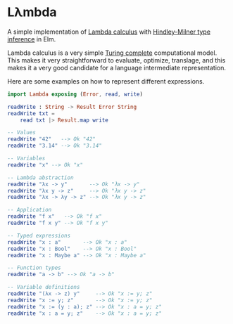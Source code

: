# Lλmbda

A simple implementation of
[Lambda calculus](https://en.wikipedia.org/wiki/Lambda_calculus) with
[Hindley-Milner type inference](https://en.wikipedia.org/wiki/Hindley%E2%80%93Milner_type_system) in Elm.

Lambda calculus is a very simple
[Turing complete](https://en.wikipedia.org/wiki/Turing_completeness) computational model.
This makes it very straightforward to evaluate, optimize, translage, and this makes it a very good candidate for a language intermediate representation.

Here are some examples on how to represent different expressions.

```elm
import Lambda exposing (Error, read, write)

readWrite : String -> Result Error String
readWrite txt =
    read txt |> Result.map write

-- Values
readWrite "42"   --> Ok "42"
readWrite "3.14" --> Ok "3.14"

-- Variables
readWrite "x" --> Ok "x"

-- Lambda abstraction
readWrite "λx -> y"       --> Ok "λx -> y"
readWrite "λx y -> z"     --> Ok "λx y -> z"
readWrite "λx -> λy -> z" --> Ok "λx y -> z"

-- Application
readWrite "f x"   --> Ok "f x"
readWrite "f x y" --> Ok "f x y"

-- Typed expressions
readWrite "x : a"       --> Ok "x : a"
readWrite "x : Bool"    --> Ok "x : Bool"
readWrite "x : Maybe a" --> Ok "x : Maybe a"

-- Function types
readWrite "a -> b" --> Ok "a -> b"

-- Variable definitions
readWrite "(λx -> z) y"     --> Ok "x := y; z"
readWrite "x := y; z"       --> Ok "x := y; z"
readWrite "x := (y : a); z" --> Ok "x : a = y; z"
readWrite "x : a = y; z"    --> Ok "x : a = y; z"
```

